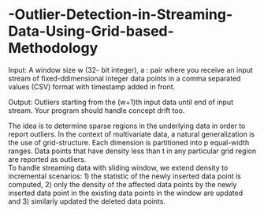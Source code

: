 # -Outlier-Detection-in-Streaming-Data-Using-Grid-based-Methodology

Input: A	window	size	w (32- bit	integer),	a	: pair	where	you	receive	an	input	stream	of	fixed-ddimensional integer	data	points	in	a	comma	separated	values	(CSV)	format with	timestamp	added	in	front.

Output: Outliers	starting	from	the	(w+1)th input	data	until	end	of	input	stream.	Your	program	should	handle	concept	drift	too. 

The	idea	is	to	determine	sparse	regions	in	the	underlying	data	in	order	to	report	outliers. In	the	context	of	multivariate data,	a	natural	generalization	is	the	use	of	grid-structure.	Each	dimension	is	partitioned into	p equal-width	ranges.	Data	points that	have	density	less	than	t	in	any	particular	grid	region	are	reported as	outliers.	
To	handle	streaming	data	with	sliding	window,	we	extend	density to	incremental	scenarios:	1)	the	statistic	of	the	newly	inserted data	point is computed,	2) only	the	density of	the	affected	data	points	by	the	newly	inserted	data	point	in	the	existing	data	points	in	the	window	are	updated	and	3)	similarly	updated	the	deleted	data points.

